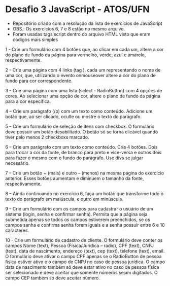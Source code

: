 # Desafio 3 JavaScript - ATOS/UFN

- Repositório criado com a resolução da lista de exercícios de JavaScript
- OBS.: Os exercícios 6, 7 e 8 estão no mesmo arquivo.
- Foram usadas tags script dentro do arquivo HTML visto que eram códigos mais simples

1 - Crie um formulário com 4 botões que, ao clicar em cada um, altere a cor do plano de fundo da página para vermelho, verde, azul e amarelo, respectivamente.

2 - Crie uma página com 4 links (tag ), cada um representando o nome de uma cor, que, utilizando o evento onmouseover altere a cor do plano de fundo para cor correspondente.

3 - Crie uma página com uma lista (select - RadioButton) com 4 opções de cores. Ao selecionar uma opção de cor, altere o plano de fundo da página para a cor específica.

4 – Crie um parágrafo (/p) com um texto como conteúdo. Adicione um botão que, ao ser clicado, oculte ou mostre o texto do parágrafo.

5 – Crie um formulário de seleção de itens com checkbox. O formulário deve possuir um botão desabilitado. O botão só se torna clicável quando tiver pelo menos 2 checkboxs marcado.

6 – Crie um parágrafo com um texto como conteúdo. Crie 4 botões. Dois para trocar a cor da fonte, de branco para preto e vice-versa e outros dois para fazer o mesmo com o fundo do parágrafo. Use divs se julgar necessário.

7 – Crie um botão + (mais) e outro – (menos) na mesma página do exercício anterior. Esses botões aumentam e diminuem o tamanho da fonte, respectivamente.

8 – Ainda continuando no exercício 6, faça um botão que transforme todo o texto do parágrafo em maiúscula, e outro em minúscula.

9 - Crie um formulário com os campos para cadastrar o usuário de um sistema (login, senha e confirmar senha). Permita que a página seja submetida apenas se todos os campos estiverem preenchidos, se os campos senha e confirma senha forem iguais e a senha possuir entre 6 e 10 caracteres.

10 - Crie um formulário de cadastro de cliente. O formulário deve conter os campos Nome (text), Pessoa (Física/Jurídica – radio), CPF (text), CNPJ (text), data de nascimento, endereço (text), cep (text), telefone (text), email. O formulário deve ativar o campo CPF apenas se o RadioButton de pessoa física estiver ativo e o campo de CNPJ no caso de pessoa jurídica. O campo data de nascimento também só deve estar ativo no caso de pessoa física ser selecionado e deve aceitar que somente números sejam digitados. O campo CEP também só deve aceitar número.
